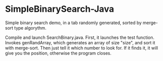 # SimpleBinarySearch-Java
Simple binary search demo, in a tab randomly generated, sorted by merge-sort type algorythm.

Compile and launch SearchBinary.java.
First, it launches the test function.
Invokes genRandArray, which generates an array of size "size", and sort it with merge-sort.
Then just tell it which number to look for. If it finds it, it will give you the position, otherwise the program closes.
